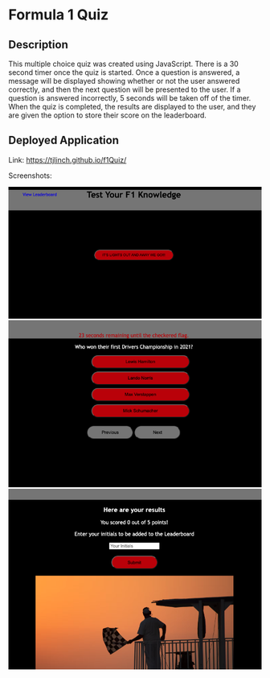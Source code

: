 # Formula 1 Quiz

## Description

This multiple choice quiz was created using JavaScript.
There is a 30 second timer once the quiz is started.
Once a question is answered, a message will be displayed showing whether or not the user answered correctly, and then the next question will be presented to the user.
If a question is answered incorrectly, 5 seconds will be taken off of the timer.
When the quiz is completed, the results are displayed to the user, and they are given the option to store their score on the leaderboard.

## Deployed Application

Link: https://tjlinch.github.io/f1Quiz/

Screenshots:

![](/assets/images/Screen%20Shot%202022-08-11%20at%2011.48.24%20PM.png)
![](/assets/images/Screen%20Shot%202022-08-11%20at%2011.48.34%20PM.png)
![](/assets/images/Screen%20Shot%202022-08-11%20at%2011.48.48%20PM.png)
